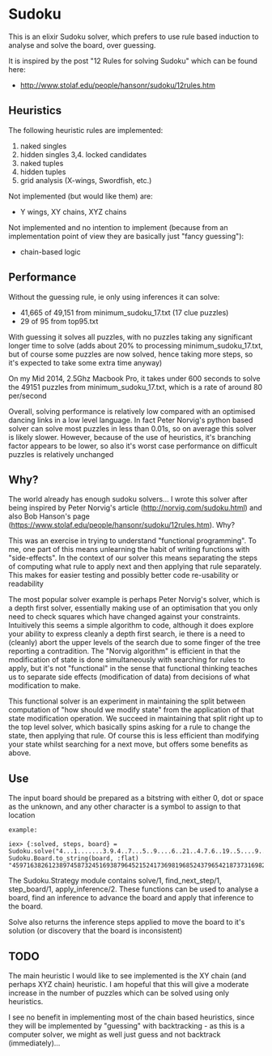 # Sudoku

This is an elixir Sudoku solver, which prefers to use rule based induction to
analyse and solve the board, over guessing.

It is inspired by the post "12 Rules for solving Sudoku" which can be found here:
* http://www.stolaf.edu/people/hansonr/sudoku/12rules.htm

## Heuristics

The following heuristic rules are implemented:

1. naked singles
2. hidden singles
3,4. locked candidates
5. naked tuples
6. hidden tuples
7. grid analysis (X-wings, Swordfish, etc.)

Not implemented (but would like them) are:
* Y wings, XY chains, XYZ chains

Not implemented and no intention to implement (because from an implementation
point of view they are basically just "fancy guessing"):

* chain-based logic


## Performance

Without the guessing rule, ie only using inferences it can solve:
* 41,665 of 49,151 from minimum_sudoku_17.txt (17 clue puzzles)
* 29 of 95 from top95.txt

With guessing it solves all puzzles, with no puzzles taking any significant
longer time to solve (adds about 20% to processing minimum_sudoku_17.txt, but
of course some puzzles are now solved, hence taking more steps, so it's
expected to take some extra time anyway)

On my Mid 2014, 2.5Ghz Macbook Pro, it takes under 600 seconds to solve the
49151 puzzles from minimum_sudoku_17.txt, which is a rate of around 80
per/second

Overall, solving performance is relatively low compared with an optimised
dancing links in a low level language. In fact Peter Norvig's python based
solver can solve most puzzles in less than 0.01s, so on average this solver is
likely slower.  However, because of the use of heuristics, it's branching
factor appears to be lower, so also it's worst case performance on difficult
puzzles is relatively unchanged

## Why?

The world already has enough sudoku solvers... I wrote this solver after being
inspired by Peter Norvig's article (http://norvig.com/sudoku.html) and also
Bob Hanson's page (https://www.stolaf.edu/people/hansonr/sudoku/12rules.htm).
Why?

This was an exercise in trying to understand "functional programming". To me,
one part of this means unlearning the habit of writing functions with
"side-effects". In the context of our solver this means separating the steps of
computing what rule to apply next and then applying that rule separately. This
makes for easier testing and possibly better code re-usability or readability

The most popular solver example is perhaps Peter Norvig's solver, which is a
depth first solver, essentially making use of an optimisation that you only
need to check squares which have changed against your constraints. Intuitively
this seems a simple algorithm to code, although it does explore your ability
to express cleanly a depth first search, ie there is a need to (cleanly) abort
the upper levels of the search due to some finger of the tree reporting a
contradition.  The "Norvig algorithm" is efficient in that the modification of
state is done simultaneously with searching for rules to apply, but it's not
"functional" in the sense that functional thinking teaches us to separate side
effects (modification of data) from decisions of what modification to make.

This functional solver is an experiment in maintaining the split between
computation of "how should we modify state" from the application of that state
modification operation. We succeed in maintaining that split right up to the
top level solver, which basically spins asking for a rule to change the state,
then applying that rule.  Of course this is less efficient than modifying your
state whilst searching for a next move, but offers some benefits as above.


## Use

The input board should be prepared as a bitstring with either 0, dot or space
as the unknown, and any other character is a symbol to assign to that location

    example:

    iex> {:solved, steps, board} = Sudoku.solve("4...1.......3.9.4..7...5..9....6..21..4.7.6..19..5....9..4...7..3.6.8.......3...6"); Sudoku.Board.to_string(board, :flat)
    "459716382612389745873245169387964521524173698196852437965421873731698254248537916"

The Sudoku.Strategy module contains solve/1, find_next_step/1, step_board/1,
apply_inference/2. These functions can be used to analyse a board, find an
inference to advance the board and apply that inference to the board.

Solve also returns the inference steps applied to move the board to it's
solution (or discovery that the board is inconsistent)

## TODO

The main heuristic I would like to see implemented is the XY chain (and
perhaps XYZ chain) heuristic. I am hopeful that this will give a moderate
increase in the number of puzzles which can be solved using only heuristics.

I see no benefit in implementing most of the chain based heuristics, since
they will be implemented by "guessing" with backtracking - as this is a
computer solver, we might as well just guess and not backtrack
(immediately)...

